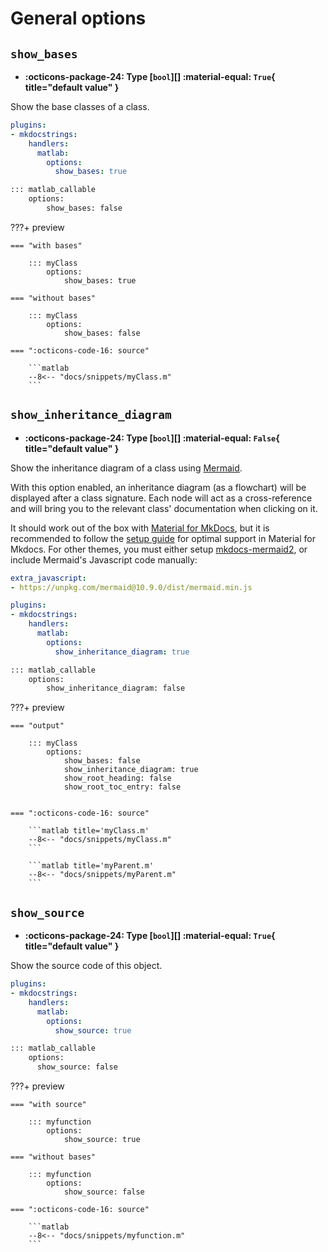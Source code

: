 # General options

## `show_bases`

- **:octicons-package-24: Type [`bool`][] :material-equal: `True`{ title="default value" }**
<!-- - **:octicons-project-template-24: Template :material-null:** (contained in [`class.html`][class template]) -->

Show the base classes of a class.

```yaml title="in mkdocs.yml (global configuration)"
plugins:
- mkdocstrings:
    handlers:
      matlab:
        options:
          show_bases: true
```

```md title="or in docs/some_page.md (local configuration)"
::: matlab_callable
    options:
        show_bases: false
```

???+ preview

    === "with bases" 

        ::: myClass
            options:
                show_bases: true

    === "without bases"

        ::: myClass
            options:
                show_bases: false

    === ":octicons-code-16: source"

        ```matlab
        --8<-- "docs/snippets/myClass.m"
        ```

## `show_inheritance_diagram`


- **:octicons-package-24: Type [`bool`][] :material-equal: `False`{ title="default value" }**
<!-- - **:octicons-project-template-24: Template :material-null:** (contained in [`class.html`][class template]) -->

Show the inheritance diagram of a class using [Mermaid](https://mermaid.js.org/).

With this option enabled, an inheritance diagram (as a flowchart) will be displayed after a class  signature. Each node will act as a cross-reference and will bring you to the relevant class' documentation when clicking on it.

It should work out of the box with [Material for MkDocs](https://squidfunk.github.io), but it is recommended to follow the [setup guide](https://squidfunk.github.io/mkdocs-material/reference/diagrams/#other-diagram-types) for optimal support in Material for Mkdocs. For other themes, you must either setup [mkdocs-mermaid2](https://mkdocs-mermaid2.readthedocs.io/en/latest), or include Mermaid's Javascript code manually:

```yaml title="mkdocs.yml"
extra_javascript:
- https://unpkg.com/mermaid@10.9.0/dist/mermaid.min.js
```

```yaml title="in mkdocs.yml (global configuration)"
plugins:
- mkdocstrings:
    handlers:
      matlab:
        options:
          show_inheritance_diagram: true
```

```md title="or in docs/some_page.md (local configuration)"
::: matlab_callable
    options:
        show_inheritance_diagram: false
```

???+ preview

    === "output"

        ::: myClass
            options:
                show_bases: false
                show_inheritance_diagram: true
                show_root_heading: false
                show_root_toc_entry: false


    === ":octicons-code-16: source"

        ```matlab title='myClass.m'
        --8<-- "docs/snippets/myClass.m"
        ```

        ```matlab title='myParent.m'
        --8<-- "docs/snippets/myParent.m"
        ```

## `show_source`

- **:octicons-package-24: Type [`bool`][] :material-equal: `True`{ title="default value" }**
<!-- - **:octicons-project-template-24: Template :material-null:** (contained in [`class.html`][class template] and  [`function.html`][function template]) -->

Show the source code of this object.

```yaml title="in mkdocs.yml (global configuration)"
plugins:
- mkdocstrings:
    handlers:
      matlab:
        options:
          show_source: true
```

```md title="or in docs/some_page.md (local configuration)"
::: matlab_callable
    options:
      show_source: false
```

???+ preview

    === "with source" 

        ::: myfunction
            options:
                show_source: true

    === "without bases"

        ::: myfunction
            options:
                show_source: false

    === ":octicons-code-16: source"

        ```matlab
        --8<-- "docs/snippets/myfunction.m"
        ```
